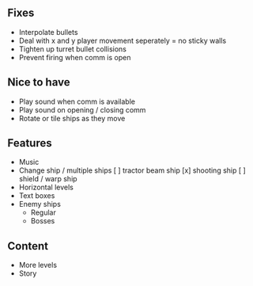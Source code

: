 ## Fixes

- Interpolate bullets
- Deal with x and y player movement seperately = no sticky walls
- Tighten up turret bullet collisions
- Prevent firing when comm is open

## Nice to have

- Play sound when comm is available
- Play sound on opening / closing comm
- Rotate or tile ships as they move

## Features

- Music
- Change ship / multiple ships
  [ ] tractor beam ship
  [x] shooting ship
  [ ] shield / warp ship
- Horizontal levels
- Text boxes
- Enemy ships
  - Regular
  - Bosses

## Content

- More levels
- Story

